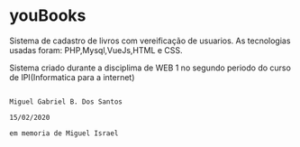 # youBooks

Sistema de cadastro de livros com vereificação de usuarios.
As tecnologias usadas foram: PHP,Mysql,VueJs,HTML e CSS.

Sistema criado durante a disciplima de WEB 1 no segundo periodo do curso de IPI(Informatica para a internet)

                                                                                    Miguel Gabriel B. Dos Santos
                                                                                    15/02/2020
                                                                                    em memoria de Miguel Israel
